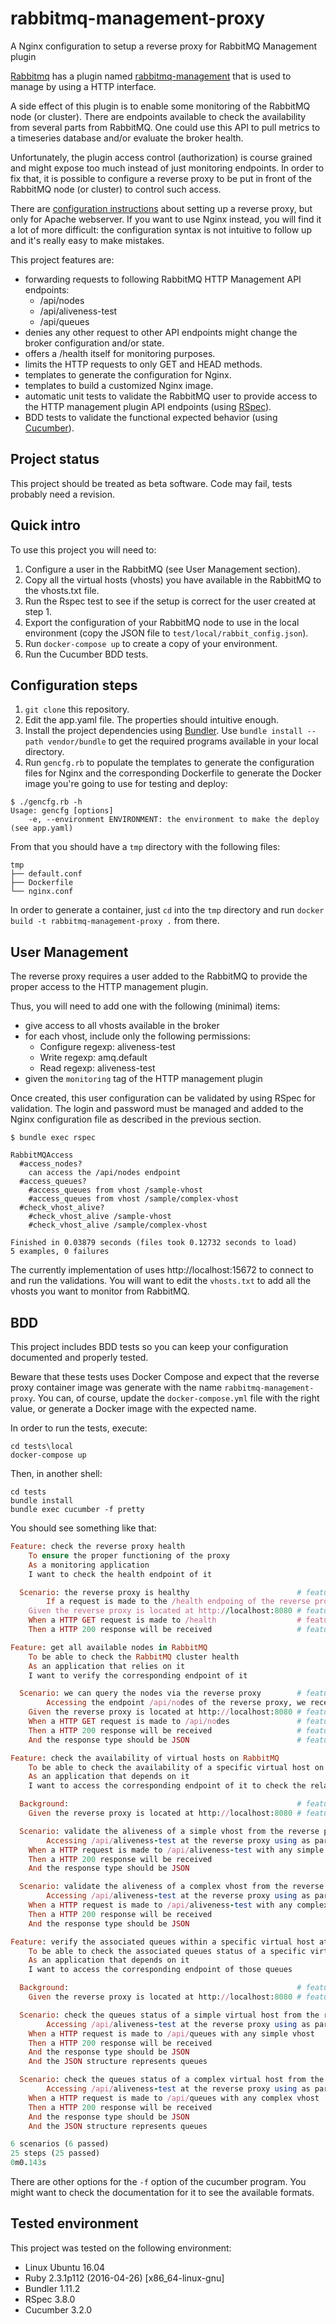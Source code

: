 # rabbitmq-management-proxy
A Nginx configuration to setup a reverse proxy for RabbitMQ Management plugin

[Rabbitmq](https://www.rabbitmq.com/) has a plugin named [rabbitmq-management](https://www.rabbitmq.com/management.html) that is used to manage by using a HTTP interface.

A side effect of this plugin is to enable some monitoring of the RabbitMQ node (or cluster). There are endpoints available to check the availability from several parts from RabbitMQ. One could use this API to pull metrics to a timeseries database and/or evaluate the broker health.

Unfortunately, the plugin  access control (authorization) is course grained and might expose too much instead of just monitoring endpoints. In order to fix that, it is possible to configure a reverse proxy to be put in front of the RabbitMQ node (or cluster) to control such access.

There are [configuration instructions](https://www.rabbitmq.com/management.html#proxy) about setting up a reverse proxy, but only for Apache webserver. If you want to use Nginx instead, you will find it a lot of more difficult: the configuration syntax is not intuitive to follow up and it's really easy to make mistakes.

This project features are:
- forwarding requests to following RabbitMQ HTTP Management API endpoints:
    - /api/nodes
    - /api/aliveness-test
    - /api/queues
- denies any other request to other API endpoints might change the broker configuration and/or state.
- offers a /health itself for monitoring purposes.
- limits the HTTP requests to only GET and HEAD methods.
- templates to generate the configuration for Nginx.
- templates to build a customized Nginx image.
- automatic unit tests to validate the RabbitMQ user to provide access to the HTTP management plugin API endpoints (using [RSpec](http://rspec.info/)).
- BDD tests to validate the functional expected behavior (using [Cucumber](https://cucumber.io/)).

## Project status

This project should be treated as beta software. Code may fail, tests probably need a revision.

## Quick intro

To use this project you will need to:

1. Configure a user in the RabbitMQ (see User Management section).
2. Copy all the virtual hosts (vhosts) you have available in the RabbitMQ to the vhosts.txt file.
3. Run the Rspec test to see if the setup is correct for the user created at step 1.
4. Export the configuration of your RabbitMQ node to use in the local environment (copy the JSON file to `test/local/rabbit_config.json`).
5. Run `docker-compose up` to create a copy of your environment.
6. Run the Cucumber BDD tests.

## Configuration steps

1. `git clone` this repository.
2. Edit the app.yaml file. The properties should intuitive enough.
3. Install the project dependencies using [Bundler](https://bundler.io). Use `bundle install --path vendor/bundle` to get the required programs available in your local directory.
4. Run `gencfg.rb` to populate the templates to generate the configuration files for Nginx and the corresponding Dockerfile to generate the Docker image you're going to use for testing and deploy:

```
$ ./gencfg.rb -h
Usage: gencfg [options]
    -e, --environment ENVIRONMENT: the environment to make the deploy (see app.yaml)
```

From that you should have a `tmp` directory with the following files:

```
tmp
├── default.conf
├── Dockerfile
└── nginx.conf
```

In order to generate a container, just `cd` into the `tmp` directory and run `docker build -t rabbitmq-management-proxy .` from there.

## User Management

The reverse proxy requires a user added to the RabbitMQ to provide the proper access to the HTTP management plugin.

Thus, you will need to add one with the following (minimal) items:
- give access to all vhosts available in the broker
- for each vhost, include only the following permissions:
    - Configure regexp: aliveness-test
    - Write regexp: amq.default
    - Read regexp: aliveness-test
- given the `monitoring` tag of the HTTP management plugin

Once created, this user configuration can be validated by using RSpec for validation. The login and password must be managed and added to the Nginx configuration file as described in the previous section.

```
$ bundle exec rspec

RabbitMQAccess
  #access_nodes?
    can access the /api/nodes endpoint
  #access_queues?
    #access_queues from vhost /sample-vhost
    #access_queues from vhost /sample/complex-vhost
  #check_vhost_alive?
    #check_vhost_alive /sample-vhost
    #check_vhost_alive /sample/complex-vhost

Finished in 0.03879 seconds (files took 0.12732 seconds to load)
5 examples, 0 failures
```

The currently implementation of uses http://localhost:15672 to connect to and run the validations. You will want to edit the `vhosts.txt` to add all the vhosts you want to monitor from RabbitMQ.

## BDD

This project includes BDD tests so you can keep your configuration documented and properly tested.

Beware that these tests uses Docker Compose and expect that the reverse proxy container image was generate with the name `rabbitmq-management-proxy`. You can, of course, update the `docker-compose.yml` file with the right value, or generate a Docker image with the expected name.

In order to run the tests, execute:

```
cd tests\local
docker-compose up
```

Then, in another shell:

```
cd tests
bundle install
bundle exec cucumber -f pretty
```

You should see something like that:

```ruby
Feature: check the reverse proxy health
    To ensure the proper functioning of the proxy
    As a monitoring application
    I want to check the health endpoint of it

  Scenario: the reverse proxy is healthy                        # features/proxy_health.feature:8
        If a request is made to the /health endpoing of the reverse proxy, a success message is received.
    Given the reverse proxy is located at http://localhost:8080 # features/step_definitions/monitor_steps.rb:4
    When a HTTP GET request is made to /health                  # features/step_definitions/monitor_steps.rb:18
    Then a HTTP 200 response will be received                   # features/step_definitions/monitor_steps.rb:22

Feature: get all available nodes in RabbitMQ
    To be able to check the RabbitMQ cluster health
    As an application that relies on it
    I want to verify the corresponding endpoint of it

  Scenario: we can query the nodes via the reverse proxy        # features/rabbitmq_nodes.feature:8
        Accessing the endpoint /api/nodes of the reverse proxy, we receive a successful message with the corresponding data of the nodes
    Given the reverse proxy is located at http://localhost:8080 # features/step_definitions/monitor_steps.rb:4
    When a HTTP GET request is made to /api/nodes               # features/step_definitions/monitor_steps.rb:18
    Then a HTTP 200 response will be received                   # features/step_definitions/monitor_steps.rb:22
    And the response type should be JSON                        # features/step_definitions/monitor_steps.rb:26

Feature: check the availability of virtual hosts on RabbitMQ
    To be able to check the availability of a specific virtual host on RabbitMQ
    As an application that depends on it
    I want to access the corresponding endpoint of it to check the related status

  Background:                                                   # features/vhost_aliveness.feature:8
    Given the reverse proxy is located at http://localhost:8080 # features/step_definitions/monitor_steps.rb:4

  Scenario: validate the aliveness of a simple vhost from the reverse proxy  # features/vhost_aliveness.feature:11
        Accessing /api/aliveness-test at the reverse proxy using as parameter a simple vhost name (one with a single slash at the beginning) a successful message is received
    When a HTTP request is made to /api/aliveness-test with any simple vhost # features/step_definitions/monitor_steps.rb:8
    Then a HTTP 200 response will be received                                # features/step_definitions/monitor_steps.rb:22
    And the response type should be JSON                                     # features/step_definitions/monitor_steps.rb:26

  Scenario: validate the aliveness of a complex vhost from the reverse proxy  # features/vhost_aliveness.feature:18
        Accessing /api/aliveness-test at the reverse proxy using as parameter a complex vhost name (one with multiple slashes) a successful message is received
    When a HTTP request is made to /api/aliveness-test with any complex vhost # features/step_definitions/monitor_steps.rb:13
    Then a HTTP 200 response will be received                                 # features/step_definitions/monitor_steps.rb:22
    And the response type should be JSON                                      # features/step_definitions/monitor_steps.rb:26

Feature: verify the associated queues within a specific virtual host at RabbitMQ
    To be able to check the associated queues status of a specific virtual host at a RabbitMQ
    As an application that depends on it
    I want to access the corresponding endpoint of those queues

  Background:                                                   # features/vhost_queues.feature:8
    Given the reverse proxy is located at http://localhost:8080 # features/step_definitions/monitor_steps.rb:4

  Scenario: check the queues status of a simple virtual host from the reverse proxy # features/vhost_queues.feature:11
        Accessing /api/aliveness-test at the reverse proxy using as parameter a simple vhost name (one with a single slash at the beginning) a successful message is received
    When a HTTP request is made to /api/queues with any simple vhost                # features/step_definitions/monitor_steps.rb:8
    Then a HTTP 200 response will be received                                       # features/step_definitions/monitor_steps.rb:22
    And the response type should be JSON                                            # features/step_definitions/monitor_steps.rb:26
    And the JSON structure represents queues                                        # features/step_definitions/monitor_steps.rb:32

  Scenario: check the queues status of a complex virtual host from the reverse proxy # features/vhost_queues.feature:19
        Accessing /api/aliveness-test at the reverse proxy using as parameter a complex vhost name (one with multiple slashes) a successful message is received
    When a HTTP request is made to /api/queues with any complex vhost                # features/step_definitions/monitor_steps.rb:13
    Then a HTTP 200 response will be received                                        # features/step_definitions/monitor_steps.rb:22
    And the response type should be JSON                                             # features/step_definitions/monitor_steps.rb:26
    And the JSON structure represents queues                                         # features/step_definitions/monitor_steps.rb:32

6 scenarios (6 passed)
25 steps (25 passed)
0m0.143s
```

There are other options for the `-f` option of the cucumber program. You might want to check the documentation for it to see the available formats.

## Tested environment

This project was tested on the following environment:
- Linux Ubuntu 16.04
- Ruby 2.3.1p112 (2016-04-26) [x86_64-linux-gnu]
- Bundler 1.11.2
- RSpec 3.8.0
- Cucumber 3.2.0

